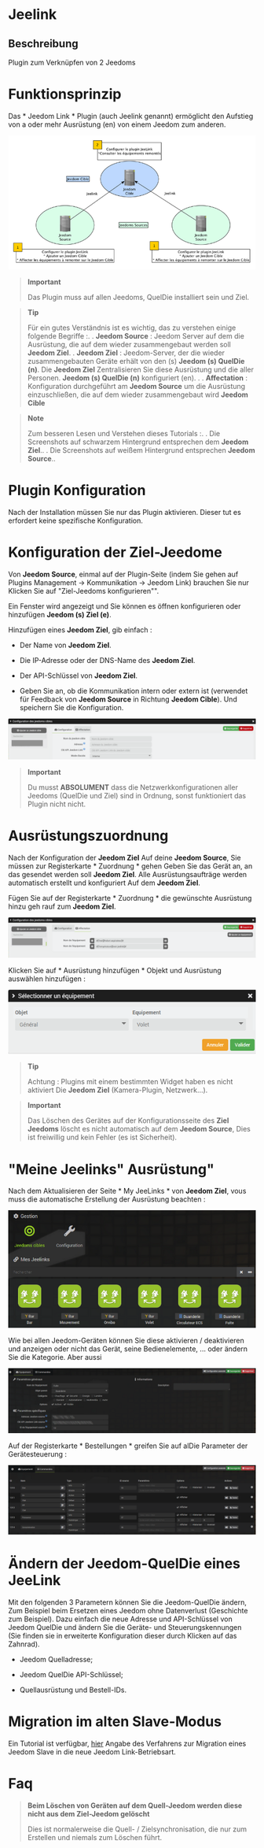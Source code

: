 Jeelink 
=======

Beschreibung 
-----------

Plugin zum Verknüpfen von 2 Jeedoms

Funktionsprinzip 
==========================

Das * Jeedom Link * Plugin (auch Jeelink genannt) ermöglicht den Aufstieg von a
oder mehr Ausrüstung (en) von einem Jeedom zum anderen.

![jeelink1](../images/jeelink1.png)

> **Important**
>
> Das Plugin muss auf allen Jeedoms, QuelDie installiert sein
> und Ziel.

> **Tip**
>
> Für ein gutes Verständnis ist es wichtig, das zu verstehen
> einige folgende Begriffe :\.
> \.
> **Jeedom Source** : Jeedom Server auf dem die
> Ausrüstung, die auf dem wieder zusammengebaut werden soll **Jeedom Ziel**\.
> \.
> **Jeedom Ziel** : Jeedom-Server, der die wieder zusammengebauten Geräte erhält
> von den (s) **Jeedom (s) QuelDie (n)**\.
> Die **Jeedom Ziel** Zentralisieren Sie diese Ausrüstung und die aller Personen.
> **Jeedom (s) QuelDie (n)** konfiguriert (en). \.
> \.
> **Affectation** : Konfiguration durchgeführt am **Jeedom Source**
> um die Ausrüstung einzuschließen, die auf dem wieder zusammengebaut wird **Jeedom
> Cible**

> **Note**
>
> Zum besseren Lesen und Verstehen dieses Tutorials :\.
> \.
> Die Screenshots auf schwarzem Hintergrund entsprechen dem **Jeedom Ziel**.\.
> \.
> Die Screenshots auf weißem Hintergrund entsprechen **Jeedom Source**.\.

Plugin Konfiguration 
=======================

Nach der Installation müssen Sie nur das Plugin aktivieren. Dieser tut es
erfordert keine spezifische Konfiguration.

Konfiguration der Ziel-Jeedome 
================================

Von **Jeedom Source**, einmal auf der Plugin-Seite (indem Sie gehen
auf Plugins Management → Kommunikation → Jeedom Link) brauchen Sie nur
Klicken Sie auf "Ziel-Jeedoms konfigurieren"".

Ein Fenster wird angezeigt und Sie können es öffnen
konfigurieren oder hinzufügen **Jeedom (s) Ziel (e)**.

Hinzufügen eines **Jeedom Ziel**, gib einfach :

-   Der Name von **Jeedom Ziel**.

-   Die IP-Adresse oder der DNS-Name des **Jeedom Ziel**.

-   Der API-Schlüssel von **Jeedom Ziel**.

-   Geben Sie an, ob die Kommunikation intern oder extern ist (verwendet für
    Feedback von **Jeedom Source** in Richtung **Jeedom
    Cible**). Und speichern Sie die Konfiguration.

![jeelink2](../images/jeelink2.png)

> **Important**
>
> Du musst **ABSOLUMENT** dass die Netzwerkkonfigurationen aller
> Jeedoms (QuelDie und Ziel) sind in Ordnung, sonst funktioniert das Plugin nicht
> nicht.

Ausrüstungszuordnung 
===========================

Nach der Konfiguration der **Jeedom Ziel** Auf deine
**Jeedom Source**, Sie müssen zur Registerkarte * Zuordnung * gehen
Geben Sie das Gerät an, an das gesendet werden soll **Jeedom Ziel**. Alle
Ausrüstungsaufträge werden automatisch erstellt und konfiguriert
Auf dem **Jeedom Ziel**.

Fügen Sie auf der Registerkarte * Zuordnung * die gewünschte Ausrüstung hinzu
geh rauf zum **Jeedom Ziel**.

![jeelink3](../images/jeelink3.png)

Klicken Sie auf * Ausrüstung hinzufügen * Objekt und Ausrüstung auswählen
hinzufügen :

![jeelink5](../images/jeelink5.png)

> **Tip**
>
> Achtung : Plugins mit einem bestimmten Widget haben es nicht aktiviert
> Die **Jeedom Ziel** (Kamera-Plugin, Netzwerk…).

> **Important**
>
> Das Löschen des Gerätes auf der Konfigurationsseite des
> **Ziel Jeedoms** löscht es nicht automatisch auf dem **Jeedom
> Source**, Dies ist freiwillig und kein Fehler (es ist Sicherheit).

"Meine Jeelinks" Ausrüstung" 
==============================

Nach dem Aktualisieren der Seite * My JeeLinks * von **Jeedom Ziel**, vous
muss die automatische Erstellung der Ausrüstung beachten :

![jeelink4](../images/jeelink4.png)

Wie bei allen Jeedom-Geräten können Sie diese aktivieren / deaktivieren und anzeigen
oder nicht das Gerät, seine Bedienelemente, ... oder ändern Sie die Kategorie. Aber
aussi

![jeelink6](../images/jeelink6.png)

Auf der Registerkarte * Bestellungen * greifen Sie auf alDie Parameter der
Gerätesteuerung :

![jeelink7](../images/jeelink7.png)

Ändern der Jeedom-QuelDie eines JeeLink 
==========================================

Mit den folgenden 3 Parametern können Sie die Jeedom-QuelDie ändern,
Zum Beispiel beim Ersetzen eines Jeedom ohne Datenverlust
(Geschichte zum Beispiel). Dazu einfach die
neue Adresse und API-Schlüssel von Jeedom QuelDie und ändern Sie die
Geräte- und Steuerungskennungen (Sie finden sie in
erweiterte Konfiguration dieser durch Klicken auf das Zahnrad).

-   Jeedom Quelladresse;

-   Jeedom QuelDie API-Schlüssel;

-   Quellausrüstung und Bestell-IDs.

Migration im alten Slave-Modus
=============================

Ein Tutorial ist verfügbar,
[hier](https://jeedom.github.io/documentation/howto/fr_FR/jeelink.migration.html)
Angabe des Verfahrens zur Migration eines Jeedom
Slave in die neue Jeedom Link-Betriebsart.

Faq 
===

>**Beim Löschen von Geräten auf dem Quell-Jeedom werden diese nicht aus dem Ziel-Jeedom gelöscht**
>
>Dies ist normalerweise die Quell- / Zielsynchronisation, die nur zum Erstellen und niemals zum Löschen führt.
